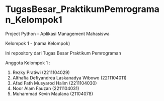 # TugasBesar_PraktikumPemrograman_Kelompok1
Project Python - Aplikasi Management Mahasiswa

Kelompok 1 - (nama Kelompok)

Ini repository dari Tugas Besar Praktikum Pemrograman

Anggota Kelompok 1 :
1. Rezky Pratiwi (2211104029)
2. Althafia Defiyandrea Laskanadya Wibowo (2211104011)
3. Afad Fath Musyarod Halim (2211104030)
4. Noor Alam Fauzan (2211104031)
5. Muhammad Kevin Maulana (21104078)
